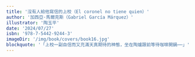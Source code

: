 ```yaml
---
title: '沒有人給他寫信的上校（El coronel no tiene quien）'
author: '加西亞·馬爾克斯（Gabriel García Márquez）'
illustrator: '陶玉平'
date: '2024/07/27'
isbn: '978-7-5442-9244-3'
imageDir: '/img/book/covers/book16.jpg'
blockquote: '「上校一副自信而又充滿天真期待的神態，坐在陶爐跟前等待咖啡開鍋⋯⋯」'
---
```



